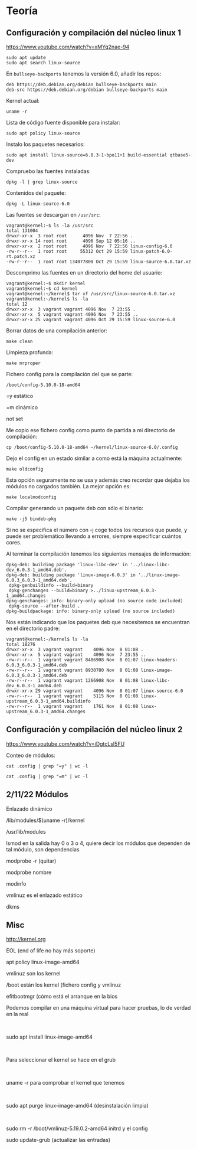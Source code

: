 # Teoría

## Configuración y compilación del núcleo linux 1

<https://www.youtube.com/watch?v=xMYq2nae-94>

```shell
sudo apt update
sudo apt search linux-source
```

En `bullseye-backports` tenemos la versión 6.0, añadir los repos:

```shell
deb https://deb.debian.org/debian bullseye-backports main
deb-src https://deb.debian.org/debian bullseye-backports main
```

Kernel actual:

```shell
uname -r
```

Lista de código fuente disponible para instalar:

```shell
sudo apt policy linux-source
```

Instalo los paquetes necesarios:

```shell
sudo apt install linux-source=6.0.3-1~bpo11+1 build-essential qtbase5-dev
```

Compruebo las fuentes instaladas:

```shell
dpkg -l | grep linux-source
```

Contenidos del paquete:

```shell
dpkg -L linux-source-6.0
```

Las fuentes se descargan en `/usr/src`:

```shell
vagrant@kernel:~$ ls -la /usr/src
total 131004
drwxr-xr-x  3 root root      4096 Nov  7 22:56 .
drwxr-xr-x 14 root root      4096 Sep 12 05:16 ..
drwxr-xr-x  2 root root      4096 Nov  7 22:56 linux-config-6.0
-rw-r--r--  1 root root     55312 Oct 29 15:59 linux-patch-6.0-rt.patch.xz
-rw-r--r--  1 root root 134077800 Oct 29 15:59 linux-source-6.0.tar.xz
```

Descomprimo las fuentes en un directorio del home del usuario:

```shell
vagrant@kernel:~$ mkdir kernel
vagrant@kernel:~$ cd kernel
vagrant@kernel:~/kernel$ tar xf /usr/src/linux-source-6.0.tar.xz
vagrant@kernel:~/kernel$ ls -la
total 12
drwxr-xr-x  3 vagrant vagrant 4096 Nov  7 23:55 .
drwxr-xr-x  5 vagrant vagrant 4096 Nov  7 23:55 ..
drwxr-xr-x 25 vagrant vagrant 4096 Oct 29 15:59 linux-source-6.0
```

Borrar datos de una compilación anterior:

```shell
make clean
```

Limpieza profunda:

```shell
make mrproper
```

Fichero config para la compilación del que se parte:

```shell
/boot/config-5.10.0-18-amd64
```

=y estático

=m dinámico

not set

Me copio ese fichero config como punto de partida a mi directorio de compilación:

```shell
cp /boot/config-5.10.0-18-amd64 ~/kernel/linux-source-6.0/.config
```

Dejo el config en un estado similar a como está la máquina actualmente:

```shell
make oldconfig
```

Esta opción seguramente no se usa y además creo recordar que dejaba los módulos no cargados también. La mejor opción es:

```shell
make localmodconfig
```

Compilar generando un paquete deb con sólo el binario:

```shell
make -j5 bindeb-pkg
```

Si no se especifica el número con -j coge todos los recursos que puede, y puede ser problemático llevando a errores, siempre especificar cuántos cores.

Al terminar la compilación tenemos los siguientes mensajes de información:

```shell
dpkg-deb: building package 'linux-libc-dev' in '../linux-libc-dev_6.0.3-1_amd64.deb'.
dpkg-deb: building package 'linux-image-6.0.3' in '../linux-image-6.0.3_6.0.3-1_amd64.deb'.
 dpkg-genbuildinfo --build=binary
 dpkg-genchanges --build=binary >../linux-upstream_6.0.3-1_amd64.changes
dpkg-genchanges: info: binary-only upload (no source code included)
 dpkg-source --after-build .
dpkg-buildpackage: info: binary-only upload (no source included)
```

Nos están indicando que los paquetes deb que necesitemos se encuentran en el directorio padre:

```shell
vagrant@kernel:~/kernel$ ls -la
total 18276
drwxr-xr-x  3 vagrant vagrant    4096 Nov  8 01:08 .
drwxr-xr-x  5 vagrant vagrant    4096 Nov  7 23:55 ..
-rw-r--r--  1 vagrant vagrant 8486908 Nov  8 01:07 linux-headers-6.0.3_6.0.3-1_amd64.deb
-rw-r--r--  1 vagrant vagrant 8930780 Nov  8 01:08 linux-image-6.0.3_6.0.3-1_amd64.deb
-rw-r--r--  1 vagrant vagrant 1266908 Nov  8 01:08 linux-libc-dev_6.0.3-1_amd64.deb
drwxr-xr-x 29 vagrant vagrant    4096 Nov  8 01:07 linux-source-6.0
-rw-r--r--  1 vagrant vagrant    5115 Nov  8 01:08 linux-upstream_6.0.3-1_amd64.buildinfo
-rw-r--r--  1 vagrant vagrant    1761 Nov  8 01:08 linux-upstream_6.0.3-1_amd64.changes
```

## Configuración y compilación del núcleo linux 2

<https://www.youtube.com/watch?v=iDgtcLsI5FU>

Conteo de módulos:

```shell
cat .config | grep "=y" | wc -l

cat .config | grep "=m" | wc -l
```

## 2/11/22 Módulos

Enlazado dinámico

/lib/modules/$(uname -r)/kernel

/usr/lib/modules

lsmod en la salida hay 0 o 3 o 4, quiere decir los módulos que dependen de tal módulo, son dependencias

modprobe -r (quitar)

modprobe nombre

modinfo

vmlinuz es el enlazado estático

dkms

## Misc

<http://kernel.org>

EOL (end of life no hay más soporte)

apt policy linux-image-amd64

vmlinuz son los kernel

/boot están los kernel (fichero config y vmlinuz

efitbootmgr (cómo está el arranque en la bios‌

Podemos compilar en una máquina virtual para hacer pruebas, lo de verdad en la real

‌

sudo apt install linux-image-amd64

‌

Para seleccionar el kernel se hace en el grub

‌

uname -r para comprobar el kernel que tenemos

‌

sudo apt purge linux-image-amd64 (desinstalación limpia)

‌

sudo rm -r /boot/vmlinuz-5.19.0.2-amd64 initrd y el config

sudo update-grub (actualizar las entradas)‌
